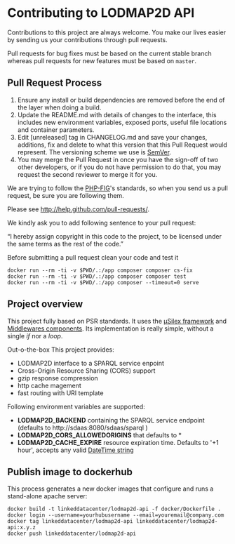 # Contributing to LODMAP2D API

Contributions to this project are always welcome. You make our lives easier by
sending us your contributions through pull requests.

Pull requests for bug fixes must be based on the current stable branch whereas
pull requests for new features must be based on `master`.


## Pull Request Process

1. Ensure any install or build dependencies are removed before the end of the layer when doing a 
   build.
2. Update the README.md with details of changes to the interface, this includes new environment 
   variables, exposed ports, useful file locations and container parameters.
3. Edit [unreleased] tag in CHANGELOG.md and save your changes, additions, fix and delete to what this version that this
   Pull Request would represent. The versioning scheme we use is [SemVer](http://semver.org/).
4. You may merge the Pull Request in once you have the sign-off of two other developers, or if you 
   do not have permission to do that, you may request the second reviewer to merge it for you.

We are trying to follow the [PHP-FIG](http://www.php-fig.org)'s standards, so
when you send us a pull request, be sure you are following them.

Please see http://help.github.com/pull-requests/.

We kindly ask you to add following sentence to your pull request:

“I hereby assign copyright in this code to the project, to be licensed under the same terms as the rest of the code.”


Before submitting a pull request clean your code and test it

```
docker run --rm -ti -v $PWD/.:/app composer composer cs-fix
docker run --rm -ti -v $PWD/.:/app composer composer test
docker run --rm -ti -v $PWD/.:/app composer --timeout=0 serve
```

## Project overview

This project  fully based on PSR standards. 
It uses the [µSilex framework](https://github.com/linkeddatacenter/uSilex) and [Middlewares components](https://github.com/middlewares/psr15-middlewares). 
Its implementation is really simple, without a single *if* nor a *loop*.

Out-o-the-box This project provides:

- LODMAP2D interface to a SPARQL service enpoint
- Cross-Origin Resource Sharing (CORS) support
- gzip response compression
- http cache magement
- fast routing with URI template


Following environment variables are supported:

- **LODMAP2D_BACKEND** containing the SPARQL service endpoint (defaults to http://sdaas:8080/sdaas/sparql )
- **LODMAP2D_CORS_ALLOWEDORIGINS** that defaults to *
- **LODMAP2D_CACHE_EXPIRE** resource expiration time. Defaults to '+1 hour', accepts  any valid [DateTime string](https://www.php.net/manual/en/datetime.formats.php)



## Publish image to dockerhub

This process generates a new docker images that configure and runs a stand-alone apache server:

```
docker build -t linkeddatacenter/lodmap2d-api -f docker/Dockerfile .
docker login --username=yourhubusername --email=youremail@company.com
docker tag linkeddatacenter/lodmap2d-api linkeddatacenter/lodmap2d-api:x.y.z
docker push linkeddatacenter/lodmap2d-api
```

